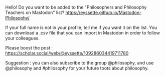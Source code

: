 
Hello!
Do you want to be added to the "Philosophers and Philosophy Teachers on Mastodon" list?
https://eyssette.github.io/Mastodon-Philosophy/

If your full name is not in your profile, tell me if you want it on the list.
You can download a .csv file that you can import in Mastodon in order to follow your colleagues.

Please boost the post : https://scholar.social/web/@eyssette/109286034419711780

Suggestion : you can also subscribe to the group @philosophy, and use @philosophy and #philosophy for your future toots about philosophy.